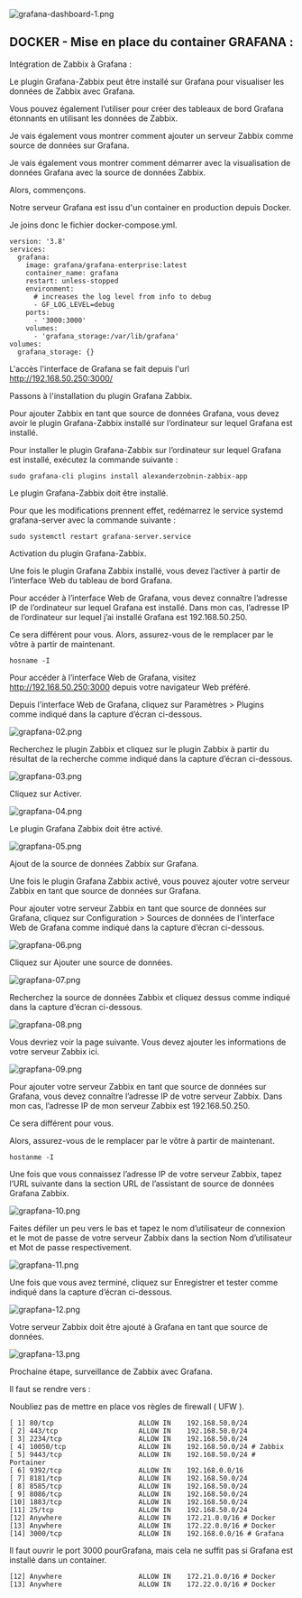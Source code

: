 ![grafana-dashboard-1.png](./images/grafana-dashboard-1.png)

## DOCKER - Mise en place du container GRAFANA :

Intégration de Zabbix à Grafana :

Le plugin Grafana-Zabbix peut être installé sur Grafana pour visualiser les données de Zabbix avec Grafana.

Vous pouvez également l’utiliser pour créer des tableaux de bord Grafana étonnants en utilisant les données de Zabbix.

Je vais également vous montrer comment ajouter un serveur Zabbix comme source de données sur Grafana.

Je vais également vous montrer comment démarrer avec la visualisation de données Grafana avec la source de données Zabbix.

Alors, commençons.

Notre serveur Grafana est issu d'un container en production depuis Docker.

Je joins donc le fichier docker-compose.yml.
```
version: '3.8'
services:
  grafana:
    image: grafana/grafana-enterprise:latest
    container_name: grafana
    restart: unless-stopped
    environment:
      # increases the log level from info to debug
      - GF_LOG_LEVEL=debug
    ports:
      - '3000:3000'
    volumes:
      - 'grafana_storage:/var/lib/grafana'
volumes:
  grafana_storage: {}
```
L'accès l'interface de Grafana se fait depuis l'url http://192.168.50.250:3000/

Passons à l'installation du plugin Grafana Zabbix.

Pour ajouter Zabbix en tant que source de données Grafana, vous devez avoir le plugin Grafana-Zabbix installé sur l’ordinateur sur lequel Grafana est installé.

Pour installer le plugin Grafana-Zabbix sur l’ordinateur sur lequel Grafana est installé, exécutez la commande suivante :

```
sudo grafana-cli plugins install alexanderzobnin-zabbix-app     
```
Le plugin Grafana-Zabbix doit être installé.

Pour que les modifications prennent effet, redémarrez le service systemd grafana-server avec la commande suivante :
```
sudo systemctl restart grafana-server.service
```
Activation du plugin Grafana-Zabbix.

Une fois le plugin Grafana Zabbix installé, vous devez l’activer à partir de l’interface Web du tableau de bord Grafana.

Pour accéder à l’interface Web de Grafana, vous devez connaître l’adresse IP de l’ordinateur sur lequel Grafana est installé. Dans mon cas, l’adresse IP de l’ordinateur sur lequel j’ai installé Grafana est 192.168.50.250.

Ce sera différent pour vous. Alors, assurez-vous de le remplacer par le vôtre à partir de maintenant.
```
hosname -I
```
Pour accéder à l’interface Web de Grafana, visitez http://192.168.50.250:3000 depuis votre navigateur Web préféré.

Depuis l’interface Web de Grafana, cliquez sur Paramètres > Plugins comme indiqué dans la capture d’écran ci-dessous.

![grapfana-02.png](./images/grafana-02.png)

Recherchez le plugin Zabbix et cliquez sur le plugin Zabbix à partir du résultat de la recherche comme indiqué dans la capture d’écran ci-dessous.

![grapfana-03.png](./images/grafana-03.png)

Cliquez sur Activer.

![grapfana-04.png](./images/grafana-04.png)

Le plugin Grafana Zabbix doit être activé.

![grapfana-05.png](./images/grafana-05.png)

Ajout de la source de données Zabbix sur Grafana.

Une fois le plugin Grafana Zabbix activé, vous pouvez ajouter votre serveur Zabbix en tant que source de données sur Grafana.

Pour ajouter votre serveur Zabbix en tant que source de données sur Grafana, cliquez sur Configuration > Sources de données de l’interface Web de Grafana comme indiqué dans la capture d’écran ci-dessous.

![grapfana-06.png](./images/grafana-06.png)

Cliquez sur Ajouter une source de données.

![grapfana-07.png](./images/grafana-07.png)

Recherchez la source de données Zabbix et cliquez dessus comme indiqué dans la capture d’écran ci-dessous.

![grapfana-08.png](./images/grafana-08.png)

Vous devriez voir la page suivante. Vous devez ajouter les informations de votre serveur Zabbix ici.

![grapfana-09.png](./images/grafana-09.png)

Pour ajouter votre serveur Zabbix en tant que source de données sur Grafana, vous devez connaître l’adresse IP de votre serveur Zabbix. Dans mon cas, l’adresse IP de mon serveur Zabbix est 192.168.50.250. 

Ce sera différent pour vous.

Alors, assurez-vous de le remplacer par le vôtre à partir de maintenant.
```
hostanme -I
```
Une fois que vous connaissez l’adresse IP de votre serveur Zabbix, tapez l’URL suivante dans la section URL de l’assistant de source de données Grafana Zabbix.

![grapfana-10.png](./images/grafana-10.png)

Faites défiler un peu vers le bas et tapez le nom d’utilisateur de connexion et le mot de passe de votre serveur Zabbix dans la section Nom d’utilisateur et Mot de passe respectivement.

![grapfana-11.png](./images/grafana-11.png)

Une fois que vous avez terminé, cliquez sur Enregistrer et tester comme indiqué dans la capture d’écran ci-dessous.

![grapfana-12.png](./images/grafana-12.png)

Votre serveur Zabbix doit être ajouté à Grafana en tant que source de données.

![grapfana-13.png](./images/grafana-13.png)

Prochaine étape, surveillance de Zabbix avec Grafana.

Il faut se rendre vers : 

Noubliez pas de mettre en place vos règles de firewall ( UFW ).

```
[ 1] 80/tcp                     ALLOW IN    192.168.50.0/24
[ 2] 443/tcp                    ALLOW IN    192.168.50.0/24
[ 3] 2234/tcp                   ALLOW IN    192.168.50.0/24
[ 4] 10050/tcp                  ALLOW IN    192.168.50.0/24 # Zabbix
[ 5] 9443/tcp                   ALLOW IN    192.168.50.0/24 # Portainer
[ 6] 9392/tcp                   ALLOW IN    192.168.0.0/16
[ 7] 8181/tcp                   ALLOW IN    192.168.50.0/24
[ 8] 8585/tcp                   ALLOW IN    192.168.50.0/24
[ 9] 8086/tcp                   ALLOW IN    192.168.50.0/24
[10] 1883/tcp                   ALLOW IN    192.168.50.0/24
[11] 25/tcp                     ALLOW IN    192.168.50.0/24
[12] Anywhere                   ALLOW IN    172.21.0.0/16 # Docker
[13] Anywhere                   ALLOW IN    172.22.0.0/16 # Docker
[14] 3000/tcp                   ALLOW IN    192.168.0.0/16 # Grafana
```
Il faut ouvrir le port 3000 pourGrafana, mais cela ne suffit pas si Grafana est installé dans un container.
```
[12] Anywhere                   ALLOW IN    172.21.0.0/16 # Docker
[13] Anywhere                   ALLOW IN    172.22.0.0/16 # Docker
```
